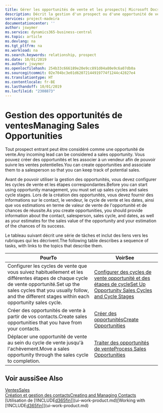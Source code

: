 ```yaml
---
title: Gérer les opportunités de vente et les prospects| Microsoft Docs
description: Décrit la gestion d'un prospect ou d'une opportunité de ventes entrant dans Business Central, et l'association de l'opportunité à un vendeur pour effectuer le suivi des ventes potentielles.
services: project-madeira
documentationcenter: ''
author: jswymer
ms.service: dynamics365-business-central
ms.topic: article
ms.devlang: na
ms.tgt_pltfrm: na
ms.workload: na
ms.search.keywords: relationship, prospect
ms.date: 10/01/2019
ms.author: jswymer
ms.openlocfilehash: 254b33c666189e20e9cc891d04a80e9c6a07db0a
ms.sourcegitcommit: 02e704bc3e01d62072144919774f1244c42827e4
ms.translationtype: HT
ms.contentlocale: fr-BE
ms.lasthandoff: 10/01/2019
ms.locfileid: "2308873"
---
```

# <a name="managing-sales-opportunities"></a><span data-ttu-id="ca457-103">Gestion des opportunités de ventes</span><span class="sxs-lookup"><span data-stu-id="ca457-103">Managing Sales Opportunities</span></span>
<span data-ttu-id="ca457-104">Tout prospect entrant peut être considéré comme une opportunité de vente.</span><span class="sxs-lookup"><span data-stu-id="ca457-104">Any incoming lead can be considered a sales opportunity.</span></span> <span data-ttu-id="ca457-105">Vous pouvez créer des opportunités et les associer à un vendeur afin de pouvoir suivre les ventes potentielles.</span><span class="sxs-lookup"><span data-stu-id="ca457-105">You can create opportunities and associate them to a salesperson so that you can keep track of potential sales.</span></span>

<span data-ttu-id="ca457-106">Avant de pouvoir utiliser la gestion des opportunités, vous devez configurer les cycles de vente et les étapes correspondantes.</span><span class="sxs-lookup"><span data-stu-id="ca457-106">Before you can start using opportunity management, you must set up sales cycles and sales cycle stages.</span></span> <span data-ttu-id="ca457-107">Lors de la création des opportunités, vous devez fournir des informations sur le contact, le vendeur, le cycle de vente et les dates, ainsi que vos estimations en terme de valeur de vente de l'opportunité et de chances de réussite.</span><span class="sxs-lookup"><span data-stu-id="ca457-107">As you create opportunities, you should provide information about the contact, salesperson, sales cycle, and dates, as well as your estimates for the sales value of the opportunity and your estimation of the chances of its success.</span></span>

<span data-ttu-id="ca457-108">Le tableau suivant décrit une série de tâches et inclut des liens vers les rubriques qui les décrivent.</span><span class="sxs-lookup"><span data-stu-id="ca457-108">The following table describes a sequence of tasks, with links to the topics that describe them.</span></span>

| <span data-ttu-id="ca457-109">Pour</span><span class="sxs-lookup"><span data-stu-id="ca457-109">To</span></span> | <span data-ttu-id="ca457-110">Voir</span><span class="sxs-lookup"><span data-stu-id="ca457-110">See</span></span> |
| --- | --- |
| <span data-ttu-id="ca457-111">Configurer les cycles de vente que vous suivez habituellement et les différentes étapes de chaque cycle de vente opportunité.</span><span class="sxs-lookup"><span data-stu-id="ca457-111">Set up the sales cycles that you usually follow, and the different stages within each opportunity sales cycle.</span></span> |[<span data-ttu-id="ca457-112">Configurer des cycles de vente opportunité et des étapes de cycle</span><span class="sxs-lookup"><span data-stu-id="ca457-112">Set Up Opportunity Sales Cycles and Cycle Stages</span></span>](marketing-how-setup-opportunity-sales-cycles-stages.md) |
| <span data-ttu-id="ca457-113">Créer des opportunités de vente à partir de vos contacts.</span><span class="sxs-lookup"><span data-stu-id="ca457-113">Create sales opportunities that you have from your contacts.</span></span> |[<span data-ttu-id="ca457-114">Créer des opportunités</span><span class="sxs-lookup"><span data-stu-id="ca457-114">Create Opportunities</span></span>](marketing-how-create-opportunities.md) |
| <span data-ttu-id="ca457-115">Déplacer une opportunité de vente au sein du cycle de vente jusqu'à l'achèvement.</span><span class="sxs-lookup"><span data-stu-id="ca457-115">Move a sales opportunity through the sales cycle to completion.</span></span> |[<span data-ttu-id="ca457-116">Traiter des opportunités de vente</span><span class="sxs-lookup"><span data-stu-id="ca457-116">Process Sales Opportunities</span></span>](marketing-processing-sales-opportunities.md) |

## <a name="see-also"></a><span data-ttu-id="ca457-117">Voir aussi</span><span class="sxs-lookup"><span data-stu-id="ca457-117">See Also</span></span>
[<span data-ttu-id="ca457-118">Ventes</span><span class="sxs-lookup"><span data-stu-id="ca457-118">Sales</span></span>](sales-manage-sales.md)  
[<span data-ttu-id="ca457-119">Création et gestion des contacts</span><span class="sxs-lookup"><span data-stu-id="ca457-119">Creating and Managing Contacts</span></span>](marketing-contacts.md)  
<span data-ttu-id="ca457-120">[Utilisation de [!INCLUDE[d365fin](includes/d365fin_md.md)]](ui-work-product.md)</span><span class="sxs-lookup"><span data-stu-id="ca457-120">[Working with [!INCLUDE[d365fin](includes/d365fin_md.md)]](ui-work-product.md)</span></span>
